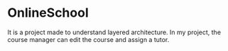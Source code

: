 # OnlineSchool
 It is a project made to understand layered architecture. In my project, the course manager can edit the course and assign a tutor. 
